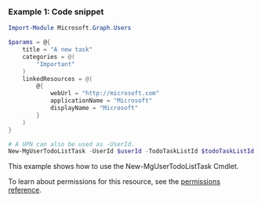 ### Example 1: Code snippet

```powershellImport-Module Microsoft.Graph.Users

$params = @{
	title = "A new task"
	categories = @(
		"Important"
	)
	linkedResources = @(
		@{
			webUrl = "http://microsoft.com"
			applicationName = "Microsoft"
			displayName = "Microsoft"
		}
	)
}

# A UPN can also be used as -UserId.
New-MgUserTodoListTask -UserId $userId -TodoTaskListId $todoTaskListId -BodyParameter $params
```
This example shows how to use the New-MgUserTodoListTask Cmdlet.
To learn about permissions for this resource, see the [permissions reference](/graph/permissions-reference).

